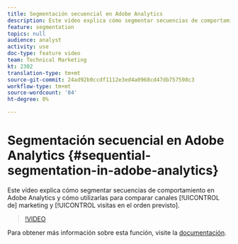 ```yaml
---
title: Segmentación secuencial en Adobe Analytics
description: Este vídeo explica cómo segmentar secuencias de comportamiento en Adobe Analytics y cómo utilizarlas para comparar canales de marketing y visitas en el orden previsto.
feature: segmentation
topics: null
audience: analyst
activity: use
doc-type: feature video
team: Technical Marketing
kt: 2302
translation-type: tm+mt
source-git-commit: 24ad92b0ccdf1112e3ed4a0968cd47db757598c3
workflow-type: tm+mt
source-wordcount: '84'
ht-degree: 0%

---
```



# Segmentación secuencial en Adobe Analytics {#sequential-segmentation-in-adobe-analytics}

Este vídeo explica cómo segmentar secuencias de comportamiento en Adobe Analytics y cómo utilizarlas para comparar canales [!UICONTROL de] marketing y [!UICONTROL visitas en el orden previsto].

>[!VIDEO](https://video.tv.adobe.com/v/25405/?quality=12)

Para obtener más información sobre esta función, visite la [documentación](https://marketing.adobe.com/resources/help/en_US/analytics/segment/index.html?f=seg_build_ui).
